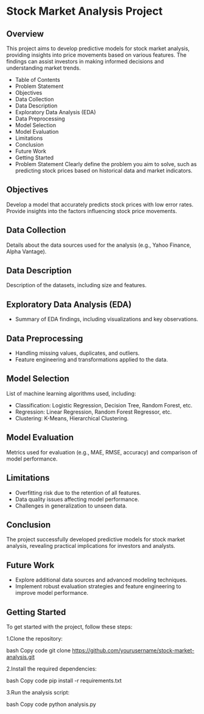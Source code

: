 # Stock Market Analysis Project
## Overview
This project aims to develop predictive models for stock market analysis, providing insights into price movements based on various features. The findings can assist investors in making informed decisions and understanding market trends.

* Table of Contents
* Problem Statement
* Objectives
* Data Collection
* Data Description
* Exploratory Data Analysis (EDA)
* Data Preprocessing
* Model Selection
* Model Evaluation
* Limitations
* Conclusion
* Future Work
* Getting Started
* Problem Statement
Clearly define the problem you aim to solve, such as predicting stock prices based on historical data and market indicators.

## Objectives
Develop a model that accurately predicts stock prices with low error rates.
Provide insights into the factors influencing stock price movements.
## Data Collection
Details about the data sources used for the analysis (e.g., Yahoo Finance, Alpha Vantage).

## Data Description
Description of the datasets, including size and features.

## Exploratory Data Analysis (EDA)
* Summary of EDA findings, including visualizations and key observations.
## Data Preprocessing
* Handling missing values, duplicates, and outliers.
* Feature engineering and transformations applied to the data.
## Model Selection
List of machine learning algorithms used, including:

* Classification: Logistic Regression, Decision Tree, Random Forest, etc.
* Regression: Linear Regression, Random Forest Regressor, etc.
* Clustering: K-Means, Hierarchical Clustering.
## Model Evaluation
Metrics used for evaluation (e.g., MAE, RMSE, accuracy) and comparison of model performance.

## Limitations
* Overfitting risk due to the retention of all features.
* Data quality issues affecting model performance.
* Challenges in generalization to unseen data.
  
## Conclusion
The project successfully developed predictive models for stock market analysis, revealing practical implications for investors and analysts.

## Future Work
* Explore additional data sources and advanced modeling techniques.
* Implement robust evaluation strategies and feature engineering to improve model performance.
  
## Getting Started
To get started with the project, follow these steps:

1.Clone the repository:

bash
Copy code
git clone https://github.com/yourusername/stock-market-analysis.git

2.Install the required dependencies:

bash
Copy code
pip install -r requirements.txt

3.Run the analysis script:

bash
Copy code
python analysis.py
